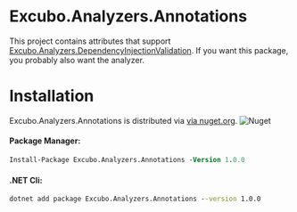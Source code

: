 # Excubo.Analyzers.Annotations

This project contains attributes that support [Excubo.Analyzers.DependencyInjectionValidation](https://github.com/excubo-ag/Analyzers.DependencyInjectionValidation). If you want this package, you probably also want the analyzer.

# Installation

Excubo.Analyzers.Annotations is distributed via [via nuget.org](https://www.nuget.org/packages/Excubo.Analyzers.Annotations/).
![Nuget](https://img.shields.io/nuget/v/Excubo.Analyzers.Annotations)

#### Package Manager:
```ps
Install-Package Excubo.Analyzers.Annotations -Version 1.0.0
```

#### .NET Cli:
```cmd
dotnet add package Excubo.Analyzers.Annotations --version 1.0.0
```
